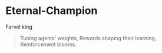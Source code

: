 # Eternal-Champion
Farvel king

> Tuning agents' weights,
> Rewards shaping their learning,
> Reinforcement blooms.
